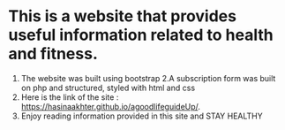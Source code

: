 # This is a website that provides useful information related to health and fitness. 

1. The website  was built  using  bootstrap
2.A subscription form was built on php
and structured, styled with html and css
3. Here is the link of the site : https://hasinaakhter.github.io/agoodlifeguideUp/.
4. Enjoy reading information provided in this site and STAY HEALTHY

